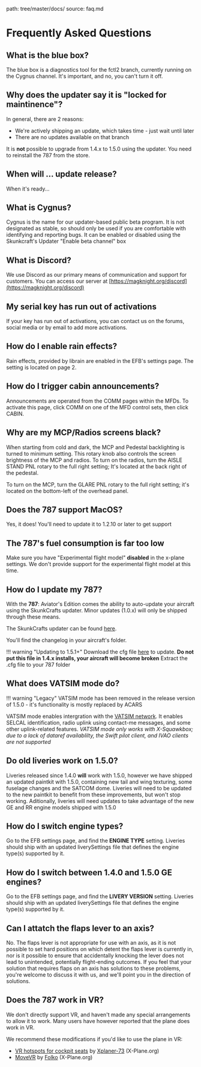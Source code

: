 path: tree/master/docs/
source: faq.md

# Frequently Asked Questions
## What is the blue box?
The blue box is a diagnostics tool for the fctl2 branch, currently running on the Cygnus channel. It's important, and no, you can't turn it off.

## Why does the updater say it is "locked for maintinence"?
In general, there are 2 reasons:

* We're actively shipping an update, which takes time - just wait until later
* There are no updates available on that branch

It is **not** possible to upgrade from 1.4.x to 1.5.0 using the updater. You need to reinstall the 787 from the store.

## When will ... update release?
When it's ready...

## What is Cygnus?
Cygnus is the name for our updater-based public beta program. It is not designated as stable, so should only be used if you are comfortable with identifying and reporting bugs. It can be enabled or disabled using the Skunkcraft's Updater "Enable beta channel" box

## What is Discord?
We use Discord as our primary means of communication and support for customers. You can access our server at [https://magknight.org/discord](https://magknight.org/discord)

## My serial key has run out of activations
If your key has run out of activations, you can contact us on the forums, social media or by email to add more activations.

## How do I enable rain effects?
Rain effects, provided by librain are enabled in the EFB's settings page. The setting is located on page 2.

## How do I trigger cabin announcements?
Announcements are operated from the COMM pages within the MFDs. To activate this page, click COMM on one of the MFD control sets, then click CABIN. 

## Why are my MCP/Radios screens black?
When starting from cold and dark, the MCP and Pedestal backlighting is turned to minimum setting. This rotary knob also controls the screen brightness of the MCP and radios. 
To turn on the radios, turn the AISLE STAND PNL rotary to the full right setting; It's located at the back right of the pedestal.

To turn on the MCP, turn the GLARE PNL rotary to the full right setting; it's located on the bottom-left of the overhead panel.

## Does the 787 support MacOS?
Yes, it does! You'll need to update it to 1.2.10 or later to get support

## The 787's fuel consumption is far too low
Make sure you have "Experimental flight model" **disabled** in the x-plane settings. We don't provide support for the experimental flight model at this time.


## How do I update my 787?
With the **787**: Aviator's Edition comes the ability to auto-update your aircraft using the SkunkCrafts updater. Minor updates (1.0.x) will only be shipped through these means.

The SkunkCrafts updater can be found [here](https://forums.x-plane.org/index.php?/forums/topic/144828-updater-download-page-v22-available/).

You'll find the changelog in your aircraft's folder.

!!! warning "Updating to 1.5.1+"
    Download the cfg file [here](https://docs.magknight.org/img/skunkcrafts_updater.zip) to update. **Do not put this file in 1.4.x installs, your aircraft will become broken**
    Extract the .cfg file to your 787 folder

## What does VATSIM mode do?

!!! warning "Legacy"
    VATSIM mode has been removed in the release version of 1.5.0 - it's functionality is mostly replaced by ACARS

VATSIM mode enables intergration with the [VATSIM network](https://vatsim.net). It enables SELCAL identification, radio uplink using contact-me messages, and some other uplink-related features. *VATSIM mode only works with X-Squawkbox; due to a lack of dataref availablilty, the Swift pilot client, and IVAO clients are not supported*

## Do old liveries work on 1.5.0?
Liveries released since 1.4.0 **will** work with 1.5.0, however we have shipped an updated paintkit with 1.5.0, containing new tail and wing texturing, some fuselage changes and the SATCOM dome. Liveries will need to be updated to the new paintkit to benefit from these improvements, but won't stop working. Aditionally, liveries will need updates to take advantage of the new GE and RR engine models shipped with 1.5.0

## How do I switch engine types?
Go to the EFB settings page, and find the **ENGINE TYPE** setting. Liveries should ship with an updated liverySettings file that defines the engine type(s) supported by it.

## How do I switch between 1.4.0 and 1.5.0 GE engines?
Go to the EFB settings page, and find the **LIVERY VERSION** setting. Liveries should ship with an updated liverySettings file that defines the engine type(s) supported by it.

## Can I attatch the flaps lever to an axis?
No. The flaps lever is not appropriate for use with an axis, as it is not possible to set hard positions on which detent the flaps lever is currently in, nor is it possible to ensure that accidentally knocking the lever does not lead to unintended, potentially flight-ending outcomes. If you feel that your solution that requires flaps on an axis has solutions to these problems, you're welcome to discuss it with us, and we'll point you in the direction of solutions. 

## Does the 787 work in VR?
We don't directly support VR, and haven't made any special arrangements to allow it to work. Many users have however reported that the plane does work in VR.

We recommend these modifications if you'd like to use the plane in VR:

*   [VR hotspots for cockpit seats](https://forums.x-plane.org/index.php?/forums/topic/172655-vr-hotspots-for-cockpit-seats/) by [Xplaner-73](https://forums.x-plane.org/index.php?/profile/428045-xplaner73/&wr=eyJhcHAiOiJmb3J1bXMiLCJtb2R1bGUiOiJmb3J1bXMtY29tbWVudCIsImlkXzEiOjE3MjY1NSwiaWRfMiI6MTYwMjY4OX0=) (X-Plane.org)
*   [MoveVR](https://forums.x-plane.org/index.php?/files/file/44809-movevr-move-external-windows-into-x-plane-even-into-vr/) by [Folko](https://forums.x-plane.org/index.php?/profile/215470-folko/&wr=eyJhcHAiOiJkb3dubG9hZHMiLCJtb2R1bGUiOiJkb3dubG9hZHMiLCJpZF8xIjo0NDgwOX0=) (X-Plane.org)
